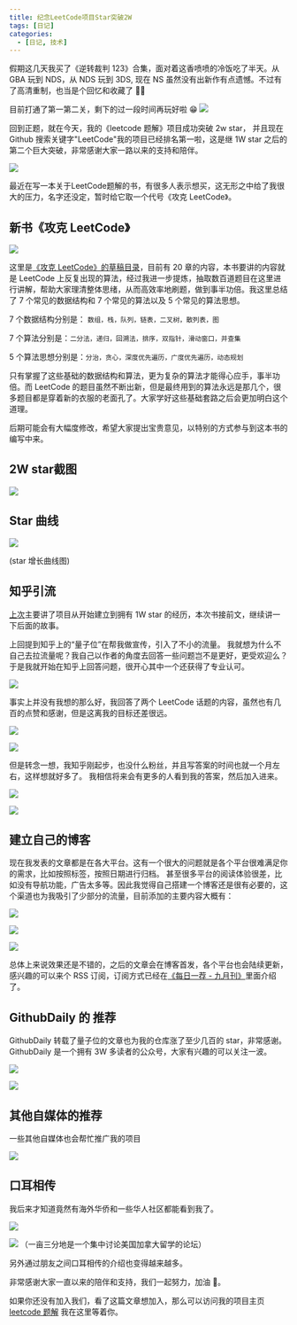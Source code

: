```yaml
---
title: 纪念LeetCode项目Star突破2W
tags: [日记]
categories:
  - [日记, 技术]
---
```


假期这几天我买了《逆转裁判 123》合集，面对着这香喷喷的冷饭吃了半天。从 GBA 玩到 NDS，从 NDS 玩到 3DS, 现在 NS 虽然没有出新作有点遗憾。不过有了高清重制，也当是个回忆和收藏了 🎉🎉

<!-- more -->

目前打通了第一第二关，剩下的过一段时间再玩好啦 😁
![](https://tva1.sinaimg.cn/large/006y8mN6ly1g7ppozhetbj30u01ppdjp.jpg)


回到正题，就在今天，我的《leetcode 题解》项目成功突破 2w star， 并且现在 Github 搜索关键字"LeetCode"我的项目已经排名第一啦，这是继 1W star 之后的第二个巨大突破，非常感谢大家一路以来的支持和陪伴。

![](https://tva1.sinaimg.cn/large/006y8mN6ly1g7q10kli5lj310m0fm74y.jpg)

最近在写一本关于LeetCode题解的书，有很多人表示想买，这无形之中给了我很大的压力，名字还没定，暂时给它取一个代号《攻克 LeetCode》。 

## 新书《攻克 LeetCode》

![](https://tva1.sinaimg.cn/large/006y8mN6ly1g7ppnnvb7yj305i04b744.jpg)

这里是[《攻克 LeetCode》的草稿目录](https://lucifer.ren/blog/2019/10/03/draft/)，目前有 20 章的内容，本书要讲的内容就是 LeetCode 上反复出现的算法，经过我进一步提炼，抽取数百道题目在这里进行讲解，帮助大家理清整体思绪，从而高效率地刷题，做到事半功倍。我这里总结了 7 个常见的数据结构和 7 个常见的算法以及 5 个常见的算法思想。

7 个数据结构分别是： `数组，栈，队列，链表，二叉树，散列表，图`

7 个算法分别是：`二分法，递归，回溯法，排序，双指针，滑动窗口，并查集`

5 个算法思想分别是：`分治，贪心，深度优先遍历，广度优先遍历，动态规划`

只有掌握了这些基础的数据结构和算法，更为复杂的算法才能得心应手，事半功倍。而 LeetCode 的题目虽然不断出新，但是最终用到的算法永远是那几个，很多题目都是穿着新的衣服的老面孔了。大家学好这些基础套路之后会更加明白这个道理。

后期可能会有大幅度修改，希望大家提出宝贵意见，以特别的方式参与到这本书的编写中来。

## 2W star截图

![](https://tva1.sinaimg.cn/large/006y8mN6ly1g7r4ef4fwej30rm0ld75g.jpg)

## Star 曲线

![](https://tva1.sinaimg.cn/large/006y8mN6ly1g7pom0rbu6j30p00f1glo.jpg)

(star 增长曲线图)

## 知乎引流

[上次](https://github.com/azl397985856/leetcode/blob/master/thanksGiving.md)主要讲了项目从开始建立到拥有 1W star 的经历，本次书接前文，继续讲一下后面的故事。

上回提到知乎上的“量子位”在帮我做宣传，引入了不小的流量。 我就想为什么不自己去拉流量呢？我自己以作者的角度去回答一些问题岂不是更好，更受欢迎么？于是我就开始在知乎上回答问题，很开心其中一个还获得了专业认可。

![](https://tva1.sinaimg.cn/large/006y8mN6ly1g7poxozmrmj30jw0gl0tp.jpg)

事实上并没有我想的那么好，我回答了两个 LeetCode 话题的内容，虽然也有几百的点赞和感谢，但是这离我的目标还差很远。

![](https://tva1.sinaimg.cn/large/006y8mN6ly1g7pox4k95zj309q0b1mxa.jpg)

![](https://tva1.sinaimg.cn/large/006y8mN6ly1g7poz07qsrj30jk0h4q3y.jpg)

但是转念一想，我知乎刚起步，也没什么粉丝，并且写答案的时间也就一个月左右，这样想就好多了。 我相信将来会有更多的人看到我的答案，然后加入进来。

![](https://tva1.sinaimg.cn/large/006y8mN6ly1g7pozi8bfrj308907w747.jpg)

![](https://tva1.sinaimg.cn/large/006y8mN6ly1g7ppnep24xj30to0pwaar.jpg)

## 建立自己的博客

现在我发表的文章都是在各大平台。这有一个很大的问题就是各个平台很难满足你的需求，比如按照标签，按照日期进行归档。 甚至很多平台的阅读体验很差，比如没有导航功能，广告太多等。因此我觉得自己搭建一个博客还是很有必要的，这个渠道也为我吸引了少部分的流量，目前添加的主要内容大概有：

![](https://tva1.sinaimg.cn/large/006y8mN6ly1g7pp2i0818j308m07awej.jpg)

![](https://tva1.sinaimg.cn/large/006y8mN6ly1g7pp2vru72j30800hct8p.jpg)

![](https://tva1.sinaimg.cn/large/006y8mN6ly1g7pp34fjowj307z08za9y.jpg)

总体上来说效果还是不错的，之后的文章会在博客首发，各个平台也会陆续更新，感兴趣的可以来个 RSS 订阅，订阅方式已经在[《每日一荐 - 九月刊》](https://lucifer.ren/blog/2019/09/30/daily-featured-2019-09/)里面介绍了。

## GithubDaily 的 推荐

GithubDaily 转载了量子位的文章也为我的仓库涨了至少几百的 star，非常感谢。GithubDaily 是一个拥有 3W 多读者的公众号，大家有兴趣的可以关注一波。

![](https://tva1.sinaimg.cn/large/006y8mN6ly1g7pp8r6isnj30kl0eq3yo.jpg)

![](https://tva1.sinaimg.cn/large/006y8mN6ly1g7pp9drlz0j30j90arq31.jpg)

## 其他自媒体的推荐

一些其他自媒体也会帮忙推广我的项目

![](https://tva1.sinaimg.cn/large/006y8mN6ly1g7ppmlm7gyj30u00y10v5.jpg)

## 口耳相传

我后来才知道竟然有海外华侨和一些华人社区都能看到我了。

![](https://tva1.sinaimg.cn/large/006y8mN6ly1g7ppm3upr0j30ky0mmmxv.jpg)

![](https://tva1.sinaimg.cn/large/006y8mN6ly1g7ppk0hlauj30ss1bmq5d.jpg)
（一亩三分地是一个集中讨论美国加拿大留学的论坛）

另外通过朋友之间口耳相传的介绍也变得越来越多。

非常感谢大家一直以来的陪伴和支持，我们一起努力，加油 💪。

如果你还没有加入我们，看了这篇文章想加入，那么可以访问我的项目主页 [leetcode 题解](https://github.com/azl397985856/leetcode)
我在这里等着你。
